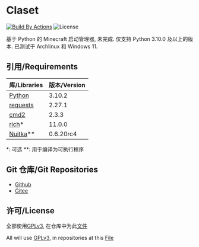 # Claset

[![Build By Actions](https://github.com/Puqns67/Claset/actions/workflows/Build.yaml/badge.svg)](https://github.com/Puqns67/Claset/actions/workflows/Build.yaml) ![License](https://img.shields.io/github/license/Puqns67/Claset?label=License)

基于 Python 的 Minecraft 启动管理器, 未完成.
仅支持 Python 3.10.0 及以上的版本.
已测试于 Archlinux 和 Windows 11.

## 引用/Requirements

| 库/Libraries                                            | 版本/Version |
|---------------------------------------------------------|-------------|
|[Python](https://github.com/python/cpython)              |3.10.2       |
|[requests](https://github.com/psf/requests)              |2.27.1       |
|[cmd2](https://github.com/python-cmd2/cmd2)              |2.3.3        |
|[rich](https://github.com/Textualize/rich)*              |11.0.0       |
|[Nuitka](https://github.com/Nuitka/Nuitka)**             |0.6.20rc4    |
*: 可选
**: 用于编译为可执行程序

## Git 仓库/Git Repositories

* [Github](https://github.com/Puqns67/Claset)
* [Gitee](https://gitee.com/puqns67/Claset)

## 许可/License

全部使用[GPLv3](https://www.gnu.org/licenses/gpl-3.0.txt), 在仓库中为此[文件](./LICENSE)

All will use [GPLv3](https://www.gnu.org/licenses/gpl-3.0.txt), in repositories at this [File](./LICENSE)
